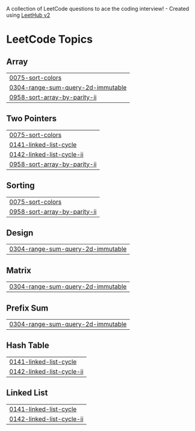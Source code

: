 A collection of LeetCode questions to ace the coding interview! - Created using [LeetHub v2](https://github.com/arunbhardwaj/LeetHub-2.0)
<!---LeetCode Topics Start-->
# LeetCode Topics
## Array
|  |
| ------- |
| [0075-sort-colors](https://github.com/sofiiaru/algorithms/tree/master/0075-sort-colors) |
| [0304-range-sum-query-2d-immutable](https://github.com/sofiiaru/algorithms/tree/master/0304-range-sum-query-2d-immutable) |
| [0958-sort-array-by-parity-ii](https://github.com/sofiiaru/algorithms/tree/master/0958-sort-array-by-parity-ii) |
## Two Pointers
|  |
| ------- |
| [0075-sort-colors](https://github.com/sofiiaru/algorithms/tree/master/0075-sort-colors) |
| [0141-linked-list-cycle](https://github.com/sofiiaru/algorithms/tree/master/0141-linked-list-cycle) |
| [0142-linked-list-cycle-ii](https://github.com/sofiiaru/algorithms/tree/master/0142-linked-list-cycle-ii) |
| [0958-sort-array-by-parity-ii](https://github.com/sofiiaru/algorithms/tree/master/0958-sort-array-by-parity-ii) |
## Sorting
|  |
| ------- |
| [0075-sort-colors](https://github.com/sofiiaru/algorithms/tree/master/0075-sort-colors) |
| [0958-sort-array-by-parity-ii](https://github.com/sofiiaru/algorithms/tree/master/0958-sort-array-by-parity-ii) |
## Design
|  |
| ------- |
| [0304-range-sum-query-2d-immutable](https://github.com/sofiiaru/algorithms/tree/master/0304-range-sum-query-2d-immutable) |
## Matrix
|  |
| ------- |
| [0304-range-sum-query-2d-immutable](https://github.com/sofiiaru/algorithms/tree/master/0304-range-sum-query-2d-immutable) |
## Prefix Sum
|  |
| ------- |
| [0304-range-sum-query-2d-immutable](https://github.com/sofiiaru/algorithms/tree/master/0304-range-sum-query-2d-immutable) |
## Hash Table
|  |
| ------- |
| [0141-linked-list-cycle](https://github.com/sofiiaru/algorithms/tree/master/0141-linked-list-cycle) |
| [0142-linked-list-cycle-ii](https://github.com/sofiiaru/algorithms/tree/master/0142-linked-list-cycle-ii) |
## Linked List
|  |
| ------- |
| [0141-linked-list-cycle](https://github.com/sofiiaru/algorithms/tree/master/0141-linked-list-cycle) |
| [0142-linked-list-cycle-ii](https://github.com/sofiiaru/algorithms/tree/master/0142-linked-list-cycle-ii) |
<!---LeetCode Topics End-->